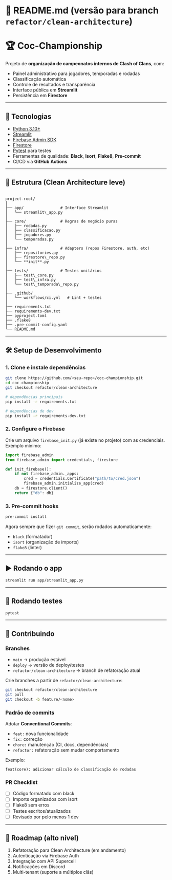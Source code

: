 # 📘 README.md (versão para branch `refactor/clean-architecture`)

# 🏆 Coc-Championship

Projeto de **organização de campeonatos internos de Clash of Clans**, com:
- Painel administrativo para jogadores, temporadas e rodadas
- Classificação automática
- Controle de resultados e transparência
- Interface pública em **Streamlit**
- Persistência em **Firestore**

---

## 🚀 Tecnologias
- [Python 3.10+](https://www.python.org/)
- [Streamlit](https://streamlit.io/)
- [Firebase Admin SDK](https://firebase.google.com/docs/admin/setup)
- [Firestore](https://firebase.google.com/docs/firestore)
- [Pytest](https://docs.pytest.org/) para testes
- Ferramentas de qualidade: **Black**, **Isort**, **Flake8**, **Pre-commit**
- CI/CD via **GitHub Actions**

---

## 📂 Estrutura (Clean Architecture leve)

```

project-root/
│
├── app/                # Interface Streamlit
│   └── streamlit\_app.py
│
├── core/               # Regras de negócio puras
│   ├── rodadas.py
│   ├── classificacao.py
│   ├── jogadores.py
│   └── temporadas.py
│
├── infra/              # Adapters (repos Firestore, auth, etc)
│   ├── repositories.py
│   ├── firestore\_repo.py
│   └── **init**.py
│
├── tests/              # Testes unitários
│   ├── test\_core.py
│   ├── test\_infra.py
│   └── test\_temporada\_repo.py
│
├── .github/
│   └── workflows/ci.yml   # Lint + testes
│
├── requirements.txt
├── requirements-dev.txt
├── pyproject.toml
├── .flake8
├── .pre-commit-config.yaml
└── README.md

````

---

## 🛠️ Setup de Desenvolvimento

### 1. Clone e instale dependências
```bash
git clone https://github.com/<seu-repo>/coc-championship.git
cd coc-championship
git checkout refactor/clean-architecture

# dependências principais
pip install -r requirements.txt

# dependências de dev
pip install -r requirements-dev.txt
````

### 2. Configure o Firebase

Crie um arquivo `firebase_init.py` (já existe no projeto) com as credenciais.
Exemplo mínimo:

```python
import firebase_admin
from firebase_admin import credentials, firestore

def init_firebase():
    if not firebase_admin._apps:
        cred = credentials.Certificate("path/to/cred.json")
        firebase_admin.initialize_app(cred)
    db = firestore.client()
    return {"db": db}
```

### 3. Pre-commit hooks

```bash
pre-commit install
```

Agora sempre que fizer `git commit`, serão rodados automaticamente:

* `black` (formatador)
* `isort` (organização de imports)
* `flake8` (linter)

---

## ▶️ Rodando o app

```bash
streamlit run app/streamlit_app.py
```

---

## 🧪 Rodando testes

```bash
pytest
```

---

## 🤝 Contribuindo

### Branches

* `main` → produção estável
* `deploy` → versão de deploy/testes
* `refactor/clean-architecture` → branch de refatoração atual

Crie branches a partir de `refactor/clean-architecture`:

```bash
git checkout refactor/clean-architecture
git pull
git checkout -b feature/<nome>
```

### Padrão de commits

Adotar **Conventional Commits**:

* `feat:` nova funcionalidade
* `fix:` correção
* `chore:` manutenção (CI, docs, dependências)
* `refactor:` refatoração sem mudar comportamento

Exemplo:

```
feat(core): adicionar cálculo de classificação de rodadas
```

### PR Checklist

* [ ] Código formatado com black
* [ ] Imports organizados com isort
* [ ] Flake8 sem erros
* [ ] Testes escritos/atualizados
* [ ] Revisado por pelo menos 1 dev

---

## 🧭 Roadmap (alto nível)

1. Refatoração para Clean Architecture (em andamento)
2. Autenticação via Firebase Auth
3. Integração com API Supercell
4. Notificações em Discord
5. Multi-tenant (suporte a múltiplos clãs)

```